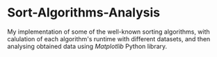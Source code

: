 # Sort-Algorithms-Analysis
My implementation of some of the well-known sorting algorithms, with calulation of each algorithm's runtime with different datasets, and then analysing obtained data using *Matplotlib* Python library.
